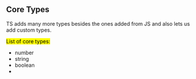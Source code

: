 
## Core Types

TS adds many more types besides the ones added from JS and also lets us add custom types.

<mark class="hltr-coolorange">List of core types:</mark>
- number
- string
- boolean
- 